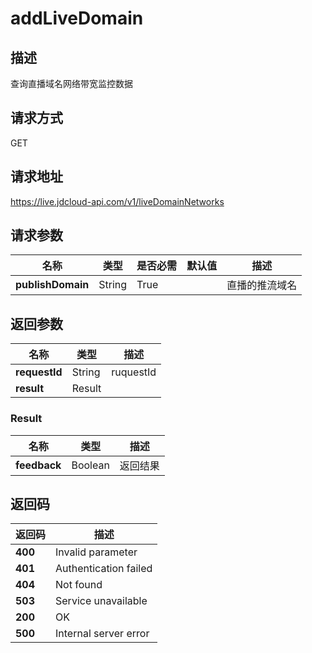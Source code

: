 # addLiveDomain


## 描述
查询直播域名网络带宽监控数据

## 请求方式
GET

## 请求地址
https://live.jdcloud-api.com/v1/liveDomainNetworks


## 请求参数
|名称|类型|是否必需|默认值|描述|
|---|---|---|---|---|
|**publishDomain**|String|True| |直播的推流域名|


## 返回参数
|名称|类型|描述|
|---|---|---|
|**requestId**|String|ruquestId|
|**result**|Result| |

### Result
|名称|类型|描述|
|---|---|---|
|**feedback**|Boolean|返回结果|

## 返回码
|返回码|描述|
|---|---|
|**400**|Invalid parameter|
|**401**|Authentication failed|
|**404**|Not found|
|**503**|Service unavailable|
|**200**|OK|
|**500**|Internal server error|
